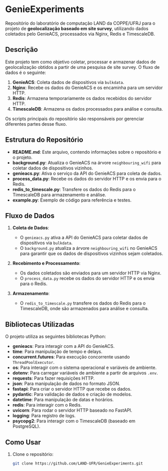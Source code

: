 # GenieExperiments

Repositório do laboratório de computação LAND da COPPE/UFRJ para o projeto de **geolocalização baseado em site survey**, utilizando dados coletados pelo GenieACS, processados via Nginx, Redis e TimescaleDB.

## Descrição

Este projeto tem como objetivo coletar, processar e armazenar dados de geolocalização obtidos a partir de uma pesquisa de site survey. O fluxo de dados é o seguinte:

1. **GenieACS**: Coleta dados de dispositivos via `bulkdata`.
2. **Nginx**: Recebe os dados do GenieACS e os encaminha para um servidor HTTP.
3. **Redis**: Armazena temporariamente os dados recebidos do servidor HTTP.
4. **TimescaleDB**: Armazena os dados processados para análise e consulta.

Os scripts principais do repositório são responsáveis por gerenciar diferentes partes desse fluxo.

## Estrutura do Repositório

- **README.md**: Este arquivo, contendo informações sobre o repositório e o projeto.
- **background.py**: Atualiza o GenieACS na árvore `neighbouring_wifi` para coletar dados de dispositivos vizinhos.
- **genieacs.py**: Ativa o serviço da API do GenieACS para coleta de dados.
- **process_data.py**: Recebe os dados do servidor HTTP e os envia para o Redis.
- **redis_to_timescale.py**: Transfere os dados do Redis para o TimescaleDB para armazenamento e análise.
- **example.py**: Exemplo de código para referência e testes.

## Fluxo de Dados

1. **Coleta de Dados**:
   - O `genieacs.py` ativa a API do GenieACS para coletar dados de dispositivos via `bulkdata`.
   - O `background.py` atualiza a árvore `neighbouring_wifi` no GenieACS para garantir que os dados de dispositivos vizinhos sejam coletados.

2. **Recebimento e Processamento**:
   - Os dados coletados são enviados para um servidor HTTP via Nginx.
   - O `process_data.py` recebe os dados do servidor HTTP e os envia para o Redis.

3. **Armazenamento**:
   - O `redis_to_timescale.py` transfere os dados do Redis para o TimescaleDB, onde são armazenados para análise e consulta.

## Bibliotecas Utilizadas

O projeto utiliza as seguintes bibliotecas Python:

- **genieacs**: Para interagir com a API do GenieACS.
- **time**: Para manipulação de tempo e delays.
- **concurrent.futures**: Para execução concorrente usando `ThreadPoolExecutor`.
- **os**: Para interagir com o sistema operacional e variáveis de ambiente.
- **dotenv**: Para carregar variáveis de ambiente a partir de arquivos `.env`.
- **requests**: Para fazer requisições HTTP.
- **json**: Para manipulação de dados no formato JSON.
- **fastapi**: Para criar o servidor HTTP que recebe os dados.
- **pydantic**: Para validação de dados e criação de modelos.
- **datetime**: Para manipulação de datas e horários.
- **redis**: Para interagir com o Redis.
- **uvicorn**: Para rodar o servidor HTTP baseado no FastAPI.
- **logging**: Para registro de logs.
- **psycopg2**: Para interagir com o TimescaleDB (baseado em PostgreSQL).

## Como Usar

1. Clone o repositório:

   ```bash
   git clone https://github.com/LAND-UFR/GenieExperiments.git
